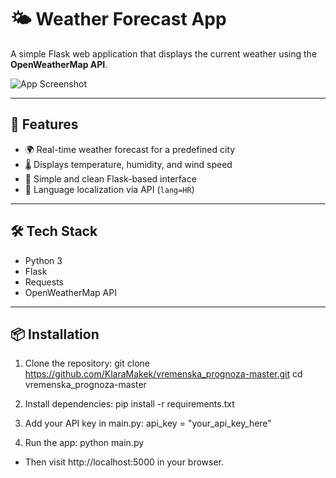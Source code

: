 # 🌤️ Weather Forecast App

A simple Flask web application that displays the current weather using the **OpenWeatherMap API**.

![App Screenshot](assets/screenshot.png)

---

## 🚀 Features

- 🌍 Real-time weather forecast for a predefined city
- 🌡️ Displays temperature, humidity, and wind speed
- 🧠 Simple and clean Flask-based interface
- 🧾 Language localization via API (`lang=HR`)

---

## 🛠️ Tech Stack

- Python 3
- Flask
- Requests
- OpenWeatherMap API

---

## 📦 Installation

1. Clone the repository:
git clone https://github.com/KlaraMakek/vremenska_prognoza-master.git
cd vremenska_prognoza-master

2. Install dependencies:
pip install -r requirements.txt

3. Add your API key in main.py:
api_key = "your_api_key_here"

4. Run the app:
python main.py

- Then visit http://localhost:5000
 in your browser.
